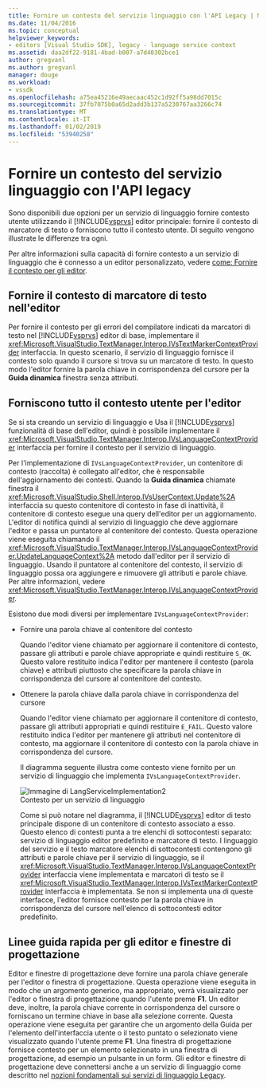```yaml
---
title: Fornire un contesto del servizio linguaggio con l'API Legacy | Microsoft Docs
ms.date: 11/04/2016
ms.topic: conceptual
helpviewer_keywords:
- editors [Visual Studio SDK], legacy - language service context
ms.assetid: daa2df22-9181-4bad-b007-a7d40302bce1
author: gregvanl
ms.author: gregvanl
manager: douge
ms.workload:
- vssdk
ms.openlocfilehash: a75ea45216e49aecaac452c1d92ff5a98dd7015c
ms.sourcegitcommit: 37fb7075b0a65d2add3b137a5230767aa3266c74
ms.translationtype: MT
ms.contentlocale: it-IT
ms.lasthandoff: 01/02/2019
ms.locfileid: "53940258"
---
```

# <a name="provide-a-language-service-context-by-using-the-legacy-api"></a>Fornire un contesto del servizio linguaggio con l'API legacy
Sono disponibili due opzioni per un servizio di linguaggio fornire contesto utente utilizzando il [!INCLUDE[vsprvs](../code-quality/includes/vsprvs_md.md)] editor principale: fornire il contesto di marcatore di testo o forniscono tutto il contesto utente. Di seguito vengono illustrate le differenze tra ogni.  
  
 Per altre informazioni sulla capacità di fornire contesto a un servizio di linguaggio che è connesso a un editor personalizzato, vedere [come: Fornire il contesto per gli editor](../extensibility/how-to-provide-context-for-editors.md).  
  
## <a name="provide-text-marker-context-to-the-editor"></a>Fornire il contesto di marcatore di testo nell'editor  
 Per fornire il contesto per gli errori del compilatore indicati da marcatori di testo nel [!INCLUDE[vsprvs](../code-quality/includes/vsprvs_md.md)] editor di base, implementare il <xref:Microsoft.VisualStudio.TextManager.Interop.IVsTextMarkerContextProvider> interfaccia. In questo scenario, il servizio di linguaggio fornisce il contesto solo quando il cursore si trova su un marcatore di testo. In questo modo l'editor fornire la parola chiave in corrispondenza del cursore per la **Guida dinamica** finestra senza attributi.  
  
## <a name="provide-all-user-context-to-the-editor"></a>Forniscono tutto il contesto utente per l'editor  
 Se si sta creando un servizio di linguaggio e Usa il [!INCLUDE[vsprvs](../code-quality/includes/vsprvs_md.md)] funzionalità di base dell'editor, quindi è possibile implementare il <xref:Microsoft.VisualStudio.TextManager.Interop.IVsLanguageContextProvider> interfaccia per fornire il contesto per il servizio di linguaggio.  
  
 Per l'implementazione di `IVsLanguageContextProvider`, un contenitore di contesto (raccolta) è collegato all'editor, che è responsabile dell'aggiornamento dei contesti. Quando la **Guida dinamica** chiamate finestra il <xref:Microsoft.VisualStudio.Shell.Interop.IVsUserContext.Update%2A> interfaccia su questo contenitore di contesto in fase di inattività, il contenitore di contesto esegue una query dell'editor per un aggiornamento. L'editor di notifica quindi al servizio di linguaggio che deve aggiornare l'editor e passa un puntatore al contenitore del contesto. Questa operazione viene eseguita chiamando il <xref:Microsoft.VisualStudio.TextManager.Interop.IVsLanguageContextProvider.UpdateLanguageContext%2A> metodo dall'editor per il servizio di linguaggio. Usando il puntatore al contenitore del contesto, il servizio di linguaggio possa ora aggiungere e rimuovere gli attributi e parole chiave. Per altre informazioni, vedere <xref:Microsoft.VisualStudio.TextManager.Interop.IVsLanguageContextProvider>.  
  
 Esistono due modi diversi per implementare `IVsLanguageContextProvider`:  
  
- Fornire una parola chiave al contenitore del contesto  
  
   Quando l'editor viene chiamato per aggiornare il contenitore di contesto, passare gli attributi e parole chiave appropriate e quindi restituire `S_OK`. Questo valore restituito indica l'editor per mantenere il contesto (parola chiave) e attributi piuttosto che specificare la parola chiave in corrispondenza del cursore al contenitore del contesto.  
  
- Ottenere la parola chiave dalla parola chiave in corrispondenza del cursore  
  
   Quando l'editor viene chiamato per aggiornare il contenitore di contesto, passare gli attributi appropriati e quindi restituire `E_FAIL`. Questo valore restituito indica l'editor per mantenere gli attributi nel contenitore di contesto, ma aggiornare il contenitore di contesto con la parola chiave in corrispondenza del cursore.  
  
  Il diagramma seguente illustra come contesto viene fornito per un servizio di linguaggio che implementa `IVsLanguageContextProvider`.  
  
  ![Immagine di LangServiceImplementation2](../extensibility/media/vslanguageservice2.gif "vsLanguageService2")  
  Contesto per un servizio di linguaggio  
  
  Come si può notare nel diagramma, il [!INCLUDE[vsprvs](../code-quality/includes/vsprvs_md.md)] editor di testo principale dispone di un contenitore di contesto associato a esso. Questo elenco di contesti punta a tre elenchi di sottocontesti separato: servizio di linguaggio editor predefinito e marcatore di testo. I linguaggio del servizio e il testo marcatore elenchi di sottocontesti contengono gli attributi e parole chiave per il servizio di linguaggio, se il <xref:Microsoft.VisualStudio.TextManager.Interop.IVsLanguageContextProvider> interfaccia viene implementata e marcatori di testo se il <xref:Microsoft.VisualStudio.TextManager.Interop.IVsTextMarkerContextProvider> interfaccia è implementata. Se non si implementa una di queste interfacce, l'editor fornisce contesto per la parola chiave in corrispondenza del cursore nell'elenco di sottocontesti editor predefinito.  
  
## <a name="context-guidelines-for-editors-and-designers"></a>Linee guida rapida per gli editor e finestre di progettazione  
 Editor e finestre di progettazione deve fornire una parola chiave generale per l'editor o finestra di progettazione. Questa operazione viene eseguita in modo che un argomento generico, ma appropriato, verrà visualizzato per l'editor o finestra di progettazione quando l'utente preme **F1**. Un editor deve, inoltre, la parola chiave corrente in corrispondenza del cursore o forniscano un termine chiave in base alla selezione corrente. Questa operazione viene eseguita per garantire che un argomento della Guida per l'elemento dell'interfaccia utente o il testo puntato o selezionato viene visualizzato quando l'utente preme **F1**. Una finestra di progettazione fornisce contesto per un elemento selezionato in una finestra di progettazione, ad esempio un pulsante in un form. Gli editor e finestre di progettazione deve connettersi anche a un servizio di linguaggio come descritto nel [nozioni fondamentali sui servizi di linguaggio Legacy](../extensibility/internals/legacy-language-service-essentials.md).